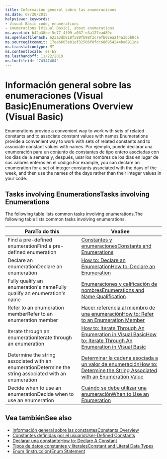 ```yaml
---
title: Información general sobre las enumeraciones
ms.date: 07/20/2015
helpviewer_keywords:
- Visual Basic code, enumerations
- enumerations [Visual Basic], about enumerations
ms.assetid: b42a38ee-5e77-4f99-a037-e3a127ead89c
ms.openlocfilehash: 623a3db818f589fb98f2c7efb02ea2f4a3b5b0ca
ms.sourcegitcommit: 17ee6605e01ef32506f8fdc686954244ba6911de
ms.translationtype: MT
ms.contentlocale: es-ES
ms.lasthandoff: 11/22/2019
ms.locfileid: "74347484"
---
```

# <a name="enumerations-overview-visual-basic"></a><span data-ttu-id="0e757-102">Información general sobre las enumeraciones (Visual Basic)</span><span class="sxs-lookup"><span data-stu-id="0e757-102">Enumerations Overview (Visual Basic)</span></span>
<span data-ttu-id="0e757-103">Enumerations provide a convenient way to work with sets of related constants and to associate constant values with names.</span><span class="sxs-lookup"><span data-stu-id="0e757-103">Enumerations provide a convenient way to work with sets of related constants and to associate constant values with names.</span></span> <span data-ttu-id="0e757-104">Por ejemplo, puede declarar una enumeración para un conjunto de constantes de tipo entero asociadas con los días de la semana y, después, usar los nombres de los días en lugar de sus valores enteros en el código.</span><span class="sxs-lookup"><span data-stu-id="0e757-104">For example, you can declare an enumeration for a set of integer constants associated with the days of the week, and then use the names of the days rather than their integer values in your code.</span></span>  
  
## <a name="tasks-involving-enumerations"></a><span data-ttu-id="0e757-105">Tasks involving Enumerations</span><span class="sxs-lookup"><span data-stu-id="0e757-105">Tasks involving Enumerations</span></span>  
 <span data-ttu-id="0e757-106">The following table lists common tasks involving enumerations.</span><span class="sxs-lookup"><span data-stu-id="0e757-106">The following table lists common tasks involving enumerations.</span></span>  
  
|<span data-ttu-id="0e757-107">Para</span><span class="sxs-lookup"><span data-stu-id="0e757-107">To do this</span></span>|<span data-ttu-id="0e757-108">Vea</span><span class="sxs-lookup"><span data-stu-id="0e757-108">See</span></span>|  
|----------------|---------|  
|<span data-ttu-id="0e757-109">Find a pre-defined enumeration</span><span class="sxs-lookup"><span data-stu-id="0e757-109">Find a pre-defined enumeration</span></span>|[<span data-ttu-id="0e757-110">Constantes y enumeraciones</span><span class="sxs-lookup"><span data-stu-id="0e757-110">Constants and Enumerations</span></span>](../../../../visual-basic/language-reference/constants-and-enumerations.md)|  
|<span data-ttu-id="0e757-111">Declare an enumeration</span><span class="sxs-lookup"><span data-stu-id="0e757-111">Declare an enumeration</span></span>|[<span data-ttu-id="0e757-112">How to: Declare an Enumeration</span><span class="sxs-lookup"><span data-stu-id="0e757-112">How to: Declare an Enumeration</span></span>](../../../../visual-basic/programming-guide/language-features/constants-enums/how-to-declare-enumerations.md)|  
|<span data-ttu-id="0e757-113">Fully qualify an enumeration's name</span><span class="sxs-lookup"><span data-stu-id="0e757-113">Fully qualify an enumeration's name</span></span>|[<span data-ttu-id="0e757-114">Enumeraciones y calificación de nombres</span><span class="sxs-lookup"><span data-stu-id="0e757-114">Enumerations and Name Qualification</span></span>](../../../../visual-basic/programming-guide/language-features/constants-enums/enumerations-and-name-qualification.md)|  
|<span data-ttu-id="0e757-115">Refer to an enumeration member</span><span class="sxs-lookup"><span data-stu-id="0e757-115">Refer to an enumeration member</span></span>|[<span data-ttu-id="0e757-116">Hacer referencia al miembro de una enumeración</span><span class="sxs-lookup"><span data-stu-id="0e757-116">How to: Refer to an Enumeration Member</span></span>](../../../../visual-basic/programming-guide/language-features/constants-enums/how-to-refer-to-an-enumeration-member.md)|  
|<span data-ttu-id="0e757-117">Iterate through an enumeration</span><span class="sxs-lookup"><span data-stu-id="0e757-117">Iterate through an enumeration</span></span>|[<span data-ttu-id="0e757-118">How to: Iterate Through An Enumeration in Visual Basic</span><span class="sxs-lookup"><span data-stu-id="0e757-118">How to: Iterate Through An Enumeration in Visual Basic</span></span>](../../../../visual-basic/programming-guide/language-features/constants-enums/how-to-iterate-through-an-enumeration.md)|  
|<span data-ttu-id="0e757-119">Determine the string associated with an enumeration</span><span class="sxs-lookup"><span data-stu-id="0e757-119">Determine the string associated with an enumeration</span></span>|[<span data-ttu-id="0e757-120">Determinar la cadena asociada a un valor de enumeración</span><span class="sxs-lookup"><span data-stu-id="0e757-120">How to: Determine the String Associated with an Enumeration Value</span></span>](../../../../visual-basic/programming-guide/language-features/constants-enums/how-to-determine-the-string-associated-with-an-enumeration-value.md)|  
|<span data-ttu-id="0e757-121">Decide when to use an enumeration</span><span class="sxs-lookup"><span data-stu-id="0e757-121">Decide when to use an enumeration</span></span>|[<span data-ttu-id="0e757-122">Cuándo se debe utilizar una enumeración</span><span class="sxs-lookup"><span data-stu-id="0e757-122">When to Use an Enumeration</span></span>](../../../../visual-basic/programming-guide/language-features/constants-enums/when-to-use-an-enumeration.md)|  
  
## <a name="see-also"></a><span data-ttu-id="0e757-123">Vea también</span><span class="sxs-lookup"><span data-stu-id="0e757-123">See also</span></span>

- [<span data-ttu-id="0e757-124">Información general sobre las constantes</span><span class="sxs-lookup"><span data-stu-id="0e757-124">Constants Overview</span></span>](../../../../visual-basic/programming-guide/language-features/constants-enums/constants-overview.md)
- [<span data-ttu-id="0e757-125">Constantes definidas por el usuario</span><span class="sxs-lookup"><span data-stu-id="0e757-125">User-Defined Constants</span></span>](../../../../visual-basic/programming-guide/language-features/constants-enums/user-defined-constants.md)
- [<span data-ttu-id="0e757-126">Declarar una constante</span><span class="sxs-lookup"><span data-stu-id="0e757-126">How to: Declare A Constant</span></span>](../../../../visual-basic/programming-guide/language-features/constants-enums/how-to-declare-a-constant.md)
- [<span data-ttu-id="0e757-127">Tipos de datos constantes y literales</span><span class="sxs-lookup"><span data-stu-id="0e757-127">Constant and Literal Data Types</span></span>](../../../../visual-basic/programming-guide/language-features/constants-enums/constant-and-literal-data-types.md)
- [<span data-ttu-id="0e757-128">Enum (instrucción)</span><span class="sxs-lookup"><span data-stu-id="0e757-128">Enum Statement</span></span>](../../../../visual-basic/language-reference/statements/enum-statement.md)
